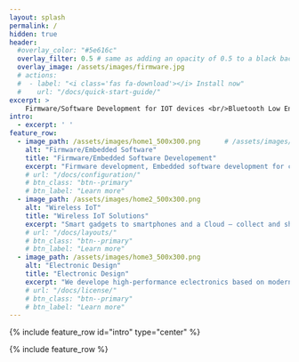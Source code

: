 ```yaml
---
layout: splash
permalink: /
hidden: true
header:
  #overlay_color: "#5e616c"
  overlay_filter: 0.5 # same as adding an opacity of 0.5 to a black background
  overlay_image: /assets/images/firmware.jpg
  # actions:
  #  - label: "<i class='fas fa-download'></i> Install now"
  #    url: "/docs/quick-start-guide/"
excerpt: >
    Firmware/Software Development for IOT devices <br/>Bluetooth Low Engergy(BLE) <br/>Bluetooth Mesh <br/>WiFi <br/>Zigbee <br/>Z-Wave <br/>Matter <br/>
intro: 
  - excerpt: ' '
feature_row:
  - image_path: /assets/images/home1_500x300.png      # /assets/images/mm-customizable-feature.png
    alt: "Firmware/Embedded Software"
    title: "Firmware/Embedded Software Developement"
    excerpt: "Firmware development, Embedded software development for custom boards and board support package(BSP) development."
    # url: "/docs/configuration/"
    # btn_class: "btn--primary"
    # btn_label: "Learn more"
  - image_path: /assets/images/home2_500x300.png
    alt: "Wireless IoT"
    title: "Wireless IoT Solutions"
    excerpt: "Smart gadgets to smartphones and a Cloud – collect and share data through wireless networks in real time."
    # url: "/docs/layouts/"
    # btn_class: "btn--primary"
    # btn_label: "Learn more"
  - image_path: /assets/images/home3_500x300.png
    alt: "Electronic Design"
    title: "Electronic Design"
    excerpt: "We develope high-performance eclectronics based on modern SoCs for various application fields."
    # url: "/docs/license/"
    # btn_class: "btn--primary"
    # btn_label: "Learn more"      
---
```


{% include feature_row id="intro" type="center" %}

{% include feature_row %}
